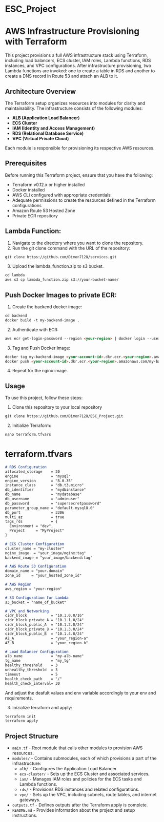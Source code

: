 # ESC_Project

# AWS Infrastructure Provisioning with Terraform

This project provisions a full AWS infrastructure stack using Terraform, including load balancers, ECS cluster, IAM roles, Lambda functions, RDS instances, and VPC configurations. After infrastructure provisioning, two Lambda functions are invoked: one to create a table in RDS and another to create a DNS record in Route 53 and attach an ALB to it.

## Architecture Overview

The Terraform setup organizes resources into modules for clarity and maintainability. The infrastructure consists of the following modules:

- **ALB (Application Load Balancer)**
- **ECS Cluster**
- **IAM (Identity and Access Management)**
- **RDS (Relational Database Service)**
- **VPC (Virtual Private Cloud)**

Each module is responsible for provisioning its respective AWS resources.

## Prerequisites

Before running this Terraform project, ensure that you have the following:

- Terraform v0.12.x or higher installed
- Docker installed
- AWS CLI configured with appropriate credentials
- Adequate permissions to create the resources defined in the Terraform configurations
- Amazon Route 53 Hosted Zone
- Private ECR repository
## Lambda Function:
1. Navigate to the directory where you want to clone the repository.
2. Run the git clone command with the URL of the repository:
```markdown
git clone https://github.com/Dimon7128/services.git
```
3. Upload the lambda_function.zip to s3 bucket.
```markdown
cd lambda
aws s3 cp lambda_function.zip s3://your-bucket-name/
```
## Push Docker Images to private ECR:
1. Create the backend docker image:
```markdown
cd backend
docker build -t my-backend-image .
```
2. Authenticate with ECR:
```markdown
aws ecr get-login-password --region <your-region> | docker login --username AWS --password-stdin <your-account-id>.dkr.ecr.<your-region>.amazonaws.com
```
3. Tag and Push Docker Image:
```markdown
docker tag my-backend-image <your-account-id>.dkr.ecr.<your-region>.amazonaws.com/my-backend-image
docker push <your-account-id>.dkr.ecr.<your-region>.amazonaws.com/my-backend-image
```
4. Repeat for the nginx image.

## Usage

To use this project, follow these steps:

1. Clone this repository to your local repository
```markdown
git clone https://github.com/Dimon7128/ESC_Project.git
```
2.  Initialize Terraform:
```markdown
nano terraform.tfvars
```
# terraform.tfvars
```markdown
# RDS Configuration
allocated_storage    = 20
engine               = "mysql"
engine_version       = "8.0.35"
instance_class       = "db.t3.micro"
db_identifier        = "mydbinstance"
db_name              = "mydatabase"
db_username          = "adminuser"
db_password          = "supersecretpassword"
parameter_group_name = "default.mysql8.0"
db_port              = 3306
multi_az             = true
tags_rds             = {
  Environment = "dev",
  Project     = "MyProject"
}

# ECS Cluster Configuration
cluster_name = "my-cluster"
nginx_image  = "your_image/nginx:tag"
backend_image = "your_image/backend:tag"

# AWS Route 53 Configuration
domain_name = "your.domain"
zone_id     = "your_hosted_zone_id"

# AWS Region
aws_region = "your-region"

# S3 Configuration for Lambda
s3_bucket = "name_of_bucket"

# VPC and Networking
cidr_block           = "10.1.0.0/16"
cidr_block_private_A = "10.1.1.0/24"
cidr_block_public_A  = "10.1.2.0/24"
cidr_block_private_B = "10.1.3.0/24"
cidr_block_public_B  = "10.1.4.0/24"
AZ_A                 = "your_region-a"
AZ_B                 = "your_region-b"

# Load Balancer Configuration
alb_name             = "my-alb-name"
tg_name              = "my_tg"
healthy_threshold    = 3
unhealthy_threshold  = 3
timeout              = 5
health_check_path    = "/"
health_check_interval= 30
```
And adjust the deafult values and env variable accordingly to your env and requirements.

3. Inizialize terraform and apply:
```markdown
terraform init
terraform apply
```



## Project Structure

- `main.tf` - Root module that calls other modules to provision AWS resources.
- `modules/` - Contains submodules, each of which provisions a part of the infrastructure:
  - `alb/` - Configures the Application Load Balancer.
  - `ecs-cluster/` - Sets up the ECS Cluster and associated services.
  - `iam/` - Manages IAM roles and policies for the ECS tasks and Lambda functions.
  - `rds/` - Provisions RDS instances and related configurations.
  - `vpc/` - Sets up the VPC, including subnets, route tables, and internet gateways.
- `outputs.tf` - Defines outputs after the Terraform apply is complete.
- `README.md` - Provides information about the project and setup instructions.

